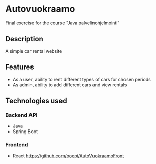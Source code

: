 # Autovuokraamo

Final exercise for the course "Java palvelinohjelmointi"

## Description

A simple car rental website

## Features

- As a user, ability to rent different types of cars for chosen periods
- As admin, ability to add different cars and view rentals

## Technologies used

### Backend API
  - Java
  - Spring Boot

### Frontend
  - React
  https://github.com/ooepi/AutoVuokraamoFront
